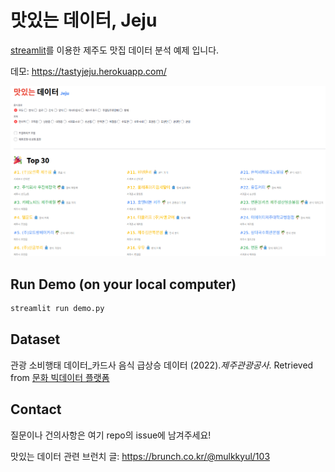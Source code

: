 # 맛있는 데이터, Jeju

[streamlit](https://streamlit.io/)를 이용한 제주도 맛집 데이터 분석 예제 입니다.

데모: https://tastyjeju.herokuapp.com/


![](./screenshot.png)





## Run Demo (on your local computer)

```bash
streamlit run demo.py
```



## Dataset

관광 소비행태 데이터_카드사 음식 급상승 데이터 (2022).*제주관광공사*. Retrieved from [문화 빅데이터 플랫폼](https://www.bigdata-culture.kr/bigdata/user/data_market/detail.do?id=f0306b70-597a-11ec-8ee4-95f65f846b27)



## Contact

질문이나 건의사항은 여기 repo의 issue에 남겨주세요!

맛있는 데이터 관련 브런치 글: https://brunch.co.kr/@mulkkyul/103


